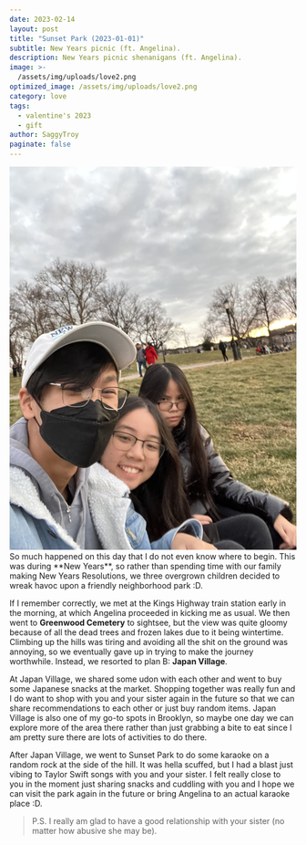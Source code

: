 ```yaml
---
date: 2023-02-14 
layout: post
title: "Sunset Park (2023-01-01)"
subtitle: New Years picnic (ft. Angelina).
description: New Years picnic shenanigans (ft. Angelina).
image: >-
  /assets/img/uploads/love2.png
optimized_image: /assets/img/uploads/love2.png
category: love
tags:
  - valentine's 2023
  - gift
author: SaggyTroy
paginate: false
---
```

<img src="assets/img/uploads/love2.png" alt="love2">
So much happened on this day that I do not even know where to begin. This was during **New Years**, so rather than spending time with our family making New Years Resolutions, we three overgrown children decided to wreak havoc upon a friendly neighborhood park :D.

If I remember correctly, we met at the Kings Highway train station early in the morning, at which Angelina proceeded in kicking me as usual. We then went to **Greenwood Cemetery** to sightsee, but the view was quite gloomy because of all the dead trees and frozen lakes due to it being wintertime. Climbing up the hills was tiring and avoiding all the shit on the ground was annoying, so we eventually gave up in trying to make the journey worthwhile. Instead, we resorted to plan B: **Japan Village**.

At Japan Village, we shared some udon with each other and went to buy some Japanese snacks at the market. Shopping together was really fun and I do want to shop with you and your sister again in the future so that we can share recommendations to each other or just buy random items. Japan Village is also one of my go-to spots in Brooklyn, so maybe one day we can explore more of the area there rather than just grabbing a bite to eat since I am pretty sure there are lots of activities to do there.

After Japan Village, we went to Sunset Park to do some karaoke on a random rock at the side of the hill. It was hella scuffed, but I had a blast just vibing to Taylor Swift songs with you and your sister. I felt really close to you in the moment just sharing snacks and cuddling with you and I hope we can visit the park again in the future or bring Angelina to an actual karaoke place :D.

> P.S. I really am glad to have a good relationship with your sister (no matter how abusive she may be).
